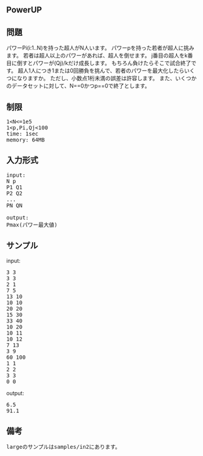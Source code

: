 PowerUP
-------

## 問題 
パワーPi(i:1..N)を持った超人がN人います。
パワーpを持った若者が超人に挑みます。
若者は超人以上のパワーがあれば、超人を倒せます。
j番目の超人をk番目に倒すとパワーが(Qj)/kだけ成長します。
もちろん負けたらそこで試合終了です。
超人1人につき1または0回勝負を挑んで、若者のパワーを最大化したらいくつになりますか。
ただし、小数点1桁未満の誤差は許容します。
また、いくつかのデータセットに対して、N==0かつp==0で終了とします。


## 制限
<pre>
1&lt;N&lt;=1e5
1&lt;p,Pi,Qj&lt;100
time: 1sec
memory: 64MB
</pre>

## 入力形式
<pre>
input:
N p
P1 Q1
P2 Q2
...
PN QN

output:
Pmax(パワー最大値)
</pre>

## サンプル
input:
<pre>
3 3
3 3
2 1
7 5
13 10
10 10
20 20
15 30
33 40
10 20
10 11
10 12
7 13
3 9
60 100
1 1
2 2
3 3
0 0
</pre>
output:
<pre>
6.5
91.1
</pre>

## 備考
<pre>
largeのサンプルはsamples/in2にあります。
</pre>

